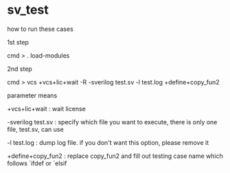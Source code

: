 # sv_test

how to run these cases

1st step

cmd > . load-modules

2nd step

cmd > vcs +vcs+lic+wait -R -sverilog test.sv -l test.log +define+copy_fun2


parameter means

+vcs+lic+wait      : wait license

-sverilog test.sv  : specify which file you want to execute, there is only one file, test.sv, can use

-l test.log        : dump log file. if you don't want this option, please remove it

+define+copy_fun2  : replace copy_fun2 and fill out testing case name which follows \`ifdef or \`elsif
